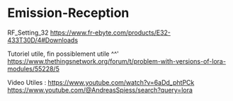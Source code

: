 # Emission-Reception

RF_Setting_32
https://www.fr-ebyte.com/products/E32-433T30D/4#Downloads


Tutoriel utile, fin possiblement utile ^^'  
https://www.thethingsnetwork.org/forum/t/problem-with-versions-of-lora-modules/55228/5  


Video Utiles :
https://www.youtube.com/watch?v=6aDd_phtPCk  
https://www.youtube.com/@AndreasSpiess/search?query=lora  
